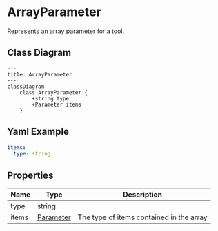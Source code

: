 # ArrayParameter

Represents an array parameter for a tool.

## Class Diagram

```mermaid
---
title: ArrayParameter
---
classDiagram
    class ArrayParameter {
        +string type
        +Parameter items
    }
```



## Yaml Example
```yaml
items:
  type: string

```




## Properties

| Name | Type | Description |
| ---- | ---- | ----------- |
| type | string |   |
| items | [Parameter](Parameter.md) | The type of items contained in the array  |



